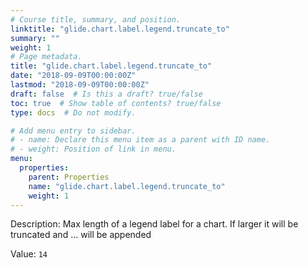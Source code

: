 ```yaml
---
# Course title, summary, and position.
linktitle: "glide.chart.label.legend.truncate_to"
summary: ""
weight: 1
# Page metadata.
title: "glide.chart.label.legend.truncate_to"
date: "2018-09-09T00:00:00Z"
lastmod: "2018-09-09T00:00:00Z"
draft: false  # Is this a draft? true/false
toc: true  # Show table of contents? true/false
type: docs  # Do not modify.

# Add menu entry to sidebar.
# - name: Declare this menu item as a parent with ID name.
# - weight: Position of link in menu.
menu:
  properties:
    parent: Properties
    name: "glide.chart.label.legend.truncate_to"
    weight: 1
---
```


Description: Max length of a legend label for a chart. If larger it will be truncated and ... will be appended


Value: `14`